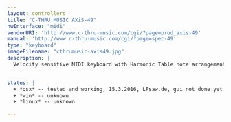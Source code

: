 ```yaml
---
layout: controllers
title: "C-THRU MUSIC AXiS-49"
hwInterface: "midi"
vendorURI: 'http://www.c-thru-music.com/cgi/?page=prod_axis-49'
manual: 'http://www.c-thru-music.com/cgi/?page=spec-49'
type: "keyboard"
imageFilename: "cthrumusic-axis49.jpg"
description: |
  Velocity sensitive MIDI keyboard with Harmonic Table note arrangement.


status: |
  + *osx* -- tested and working, 15.3.2016, LFsaw.de, gui not done yet.
  + *win* -- unknown
  + *linux* -- unknown

---
```

